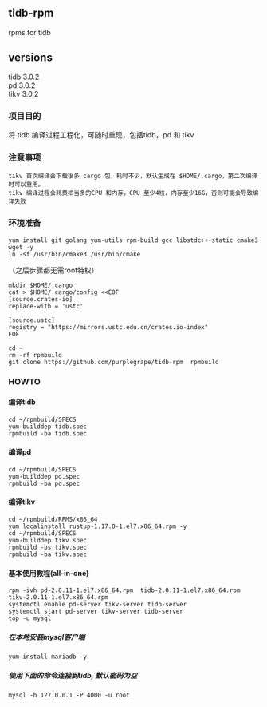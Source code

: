 ## tidb-rpm
rpms for tidb  

## versions
tidb 3.0.2  
pd 3.0.2  
tikv 3.0.2  

### 项目目的  
将 tidb 编译过程工程化，可随时重现，包括tidb，pd 和 tikv

### 注意事项  
```
tikv 首次编译会下载很多 cargo 包，耗时不少，默认生成在 $HOME/.cargo，第二次编译时可以重用。  
tikv 编译过程会耗费相当多的CPU 和内存，CPU 至少4核，内存至少16G，否则可能会导致编译失败  
```

### 环境准备  
```
yum install git golang yum-utils rpm-build gcc libstdc++-static cmake3 wget -y  
ln -sf /usr/bin/cmake3 /usr/bin/cmake  
```

（之后步骤都无需root特权）  
```
mkdir $HOME/.cargo  
cat > $HOME/.cargo/config <<EOF  
[source.crates-io]  
replace-with = 'ustc'  

[source.ustc]  
registry = "https://mirrors.ustc.edu.cn/crates.io-index"  
EOF  

cd ~  
rm -rf rpmbuild  
git clone https://github.com/purplegrape/tidb-rpm  rpmbuild
```

### HOWTO  

#### 编译tidb  
```
cd ~/rpmbuild/SPECS  
yum-builddep tidb.spec  
rpmbuild -ba tidb.spec  
```
#### 编译pd  
```
cd ~/rpmbuild/SPECS  
yum-builddep pd.spec   
rpmbuild -ba pd.spec  
```
#### 编译tikv  
```
cd ~/rpmbuild/RPMS/x86_64  
yum localinstall rustup-1.17.0-1.el7.x86_64.rpm -y  
cd ~/rpmbuild/SPECS  
yum-builddep tikv.spec  
rpmbuild -bs tikv.spec   
rpmbuild -ba tikv.spec   
```

#### 基本使用教程(all-in-one)
```
rpm -ivh pd-2.0.11-1.el7.x86_64.rpm  tidb-2.0.11-1.el7.x86_64.rpm  tikv-2.0.11-1.el7.x86_64.rpm
systemctl enable pd-server tikv-server tidb-server
systemctl start pd-server tikv-server tidb-server
top -u mysql
```

##### 在本地安装mysql客户端  
```
yum install mariadb -y
```

##### 使用下面的命令连接到tidb, 默认密码为空  
```
mysql -h 127.0.0.1 -P 4000 -u root
```


